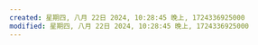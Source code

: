 ```yaml
---
created: 星期四, 八月 22日 2024, 10:28:45 晚上, 1724336925000
modified: 星期四, 八月 22日 2024, 10:28:45 晚上, 1724336925000
---
```



